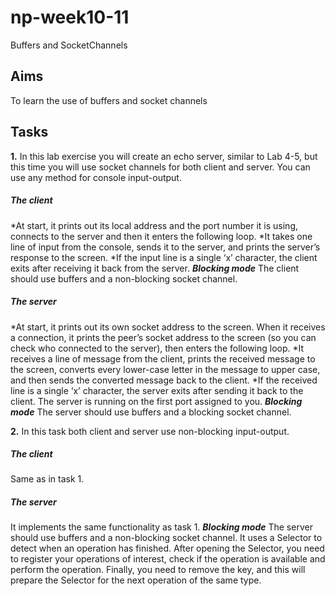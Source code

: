 # np-week10-11
Buffers and SocketChannels

## Aims
To learn the use of buffers and socket channels
## Tasks

**1.** In this lab exercise you will create an echo server, similar to Lab 4-5, but this time you
will use socket channels for both client and server. You can use any method for
console input-output.

##### The client
*At start, it prints out its local address and the port number it is using, connects to
the server and then it enters the following loop.
  *It takes one line of input from the console, sends it to the server, and prints
the server’s response to the screen.
  *If the input line is a single ‘x’ character, the client exits after receiving it
back from the server.
***Blocking mode***
The client should use buffers and a non-blocking socket channel.

##### The server
*At start, it prints out its own socket address to the screen. When it receives a
connection, it prints the peer’s socket address to the screen (so you can check who
connected to the server), then enters the following loop.
  *It receives a line of message from the client, prints the received message to
the screen, converts every lower-case letter in the message to upper case,
and then sends the converted message back to the client.
  *If the received line is a single ‘x’ character, the server exits after sending it
back to the client.
The server is running on the first port assigned to you.
***Blocking mode***
The server should use buffers and a blocking socket channel.

**2.** In this task both client and server use non-blocking input-output.

##### The client
Same as in task 1.

##### The server
It implements the same functionality as task 1.
***Blocking mode***
The server should use buffers and a non-blocking socket channel.
It uses a Selector to detect when an operation has finished. After opening the
Selector, you need to register your operations of interest, check if the operation
is available and perform the operation. Finally, you need to remove the key, and
this will prepare the Selector for the next operation of the same type.
